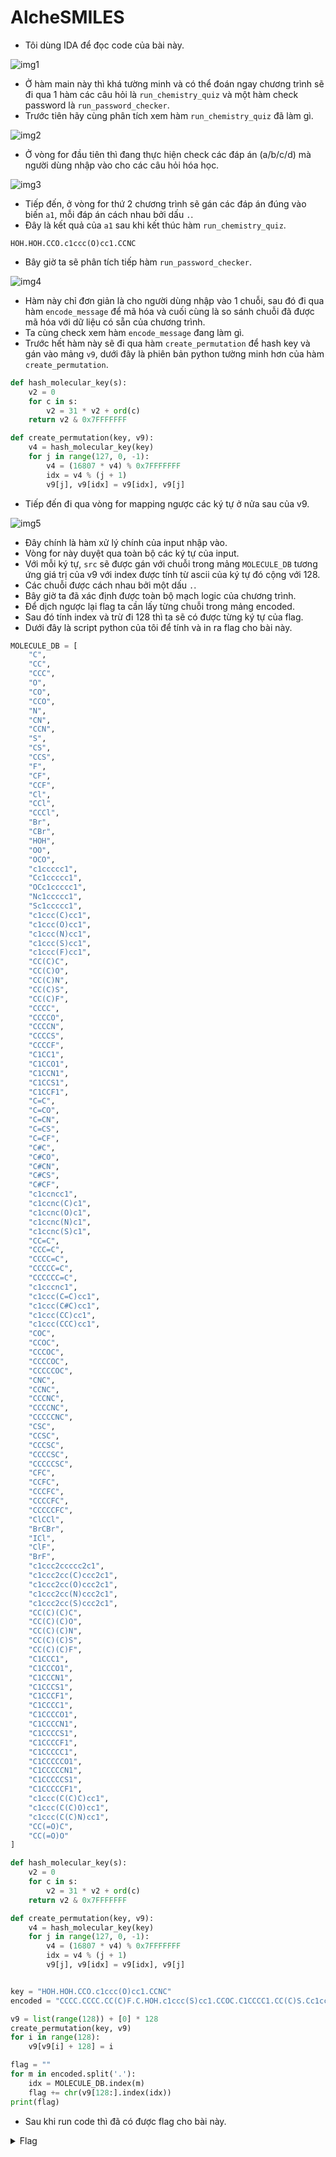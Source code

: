 # AlcheSMILES

- Tôi dùng IDA để đọc code của bài này.

![img1](./images/img1.png)
- Ở hàm main này thì khá tường minh và có thể đoán ngay chương trình sẽ đi qua 1 hàm các câu hỏi là `run_chemistry_quiz` và một hàm check password là `run_password_checker`.
- Trước tiên hãy cùng phân tích xem hàm `run_chemistry_quiz` đã làm gì.

![img2](./images/img2.png)
- Ở vòng for đầu tiên thì đang thực hiện check các đáp án (a/b/c/d) mà người dùng nhập vào cho các câu hỏi hóa học.

![img3](./images/img3.png)
- Tiếp đến, ở vòng for thứ 2 chương trình sẽ gán các đáp án đúng vào biến `a1`, mỗi đáp án cách nhau bởi dấu `.`.
- Đây là kết quả của `a1` sau khi kết thúc hàm `run_chemistry_quiz`.
```
HOH.HOH.CCO.c1ccc(O)cc1.CCNC
```

- Bây giờ ta sẽ phân tích tiếp hàm `run_password_checker`.

![img4](./images/img4.png)
- Hàm này chỉ đơn giản là cho người dùng nhập vào 1 chuỗi, sau đó đi qua hàm `encode_message` để mã hóa và cuối cùng là so sánh chuỗi đã được mã hóa với dữ liệu có sẵn của chương trình.
- Ta cùng check xem hàm `encode_message` đang làm gì.
- Trước hết hàm này sẽ đi qua hàm `create_permutation` để hash key và gán vào mảng `v9`, dưới đây là phiên bản python tường minh hơn của hàm `create_permutation`.

``` python
def hash_molecular_key(s):
    v2 = 0
    for c in s:
        v2 = 31 * v2 + ord(c)
    return v2 & 0x7FFFFFFF

def create_permutation(key, v9):
    v4 = hash_molecular_key(key)
    for j in range(127, 0, -1):
        v4 = (16807 * v4) % 0x7FFFFFFF
        idx = v4 % (j + 1)
        v9[j], v9[idx] = v9[idx], v9[j]
```
- Tiếp đến đi qua vòng for mapping ngược các ký tự ở nửa sau của v9.

![img5](./images/img5.png)
- Đây chính là hàm xử lý chính của input nhập vào.
- Vòng for này duyệt qua toàn bộ các ký tự của input.
- Với mỗi ký tự, `src` sẽ được gán với chuỗi trong mảng `MOLECULE_DB` tương ứng giá trị của v9 với index được tính từ ascii của ký tự đó cộng với 128.
- Các chuỗi được cách nhau bởi một dấu `.`.
- Bây giờ ta đã xác định được toàn bộ mạch logic của chương trình.
- Để dịch ngược lại flag ta cần lấy từng chuỗi trong mảng encoded.
- Sau đó tính index và trừ đi 128 thì ta sẽ có được từng ký tự của flag.
- Dưới đây là script python của tôi để tính và in ra flag cho bài này.

``` python
MOLECULE_DB = [
    "C",
    "CC",
    "CCC",
    "O",
    "CO",
    "CCO",
    "N",
    "CN",
    "CCN",
    "S",
    "CS",
    "CCS",
    "F",
    "CF",
    "CCF",
    "Cl",
    "CCl",
    "CCCl",
    "Br",
    "CBr",
    "HOH",
    "OO",
    "OCO",
    "c1ccccc1",
    "Cc1ccccc1",
    "OCc1ccccc1",
    "Nc1ccccc1",
    "Sc1ccccc1",
    "c1ccc(C)cc1",
    "c1ccc(O)cc1",
    "c1ccc(N)cc1",
    "c1ccc(S)cc1",
    "c1ccc(F)cc1",
    "CC(C)C",
    "CC(C)O",
    "CC(C)N",
    "CC(C)S",
    "CC(C)F",
    "CCCC",
    "CCCCO",
    "CCCCN",
    "CCCCS",
    "CCCCF",
    "C1CC1",
    "C1CCO1",
    "C1CCN1",
    "C1CCS1",
    "C1CCF1",
    "C=C",
    "C=CO",
    "C=CN",
    "C=CS",
    "C=CF",
    "C#C",
    "C#CO",
    "C#CN",
    "C#CS",
    "C#CF",
    "c1ccncc1",
    "c1ccnc(C)c1",
    "c1ccnc(O)c1",
    "c1ccnc(N)c1",
    "c1ccnc(S)c1",
    "CC=C",
    "CCC=C",
    "CCCC=C",
    "CCCCC=C",
    "CCCCCC=C",
    "c1cccnc1",
    "c1ccc(C=C)cc1",
    "c1ccc(C#C)cc1",
    "c1ccc(CC)cc1",
    "c1ccc(CCC)cc1",
    "COC",
    "CCOC",
    "CCCOC",
    "CCCCOC",
    "CCCCCOC",
    "CNC",
    "CCNC",
    "CCCNC",
    "CCCCNC",
    "CCCCCNC",
    "CSC",
    "CCSC",
    "CCCSC",
    "CCCCSC",
    "CCCCCSC",
    "CFC",
    "CCFC",
    "CCCFC",
    "CCCCFC",
    "CCCCCFC",
    "ClCCl",
    "BrCBr",
    "ICl",
    "ClF",
    "BrF",
    "c1ccc2ccccc2c1",
    "c1ccc2cc(C)ccc2c1",
    "c1ccc2cc(O)ccc2c1",
    "c1ccc2cc(N)ccc2c1",
    "c1ccc2cc(S)ccc2c1",
    "CC(C)(C)C",
    "CC(C)(C)O",
    "CC(C)(C)N",
    "CC(C)(C)S",
    "CC(C)(C)F",
    "C1CCC1",
    "C1CCCO1",
    "C1CCCN1",
    "C1CCCS1",
    "C1CCCF1",
    "C1CCCC1",
    "C1CCCCO1",
    "C1CCCCN1",
    "C1CCCCS1",
    "C1CCCCF1",
    "C1CCCCC1",
    "C1CCCCCO1",
    "C1CCCCCN1",
    "C1CCCCCS1",
    "C1CCCCCF1",
    "c1ccc(C(C)C)cc1",
    "c1ccc(C(C)O)cc1",
    "c1ccc(C(C)N)cc1",
    "CC(=O)C",
    "CC(=O)O"
]

def hash_molecular_key(s):
    v2 = 0
    for c in s:
        v2 = 31 * v2 + ord(c)
    return v2 & 0x7FFFFFFF

def create_permutation(key, v9):
    v4 = hash_molecular_key(key)
    for j in range(127, 0, -1):
        v4 = (16807 * v4) % 0x7FFFFFFF
        idx = v4 % (j + 1)
        v9[j], v9[idx] = v9[idx], v9[j]


key = "HOH.HOH.CCO.c1ccc(O)cc1.CCNC"
encoded = "CCCC.CCCC.CC(C)F.C.HOH.c1ccc(S)cc1.CCOC.C1CCCC1.CC(C)S.Cc1ccccc1.CC(=O)C.c1ccc(S)cc1.C1CCCC1.c1ccc(S)cc1.BrCBr.CC(C)S.C1CCCCCS1.C1CCCO1.c1ccc(S)cc1.C=CF.c1ccc(C#C)cc1.CC(C)(C)N.C1CCCC1.CCOC.c1ccc(C#C)cc1.c1ccc(CC)cc1.c1ccc(S)cc1.BrF.OCc1ccccc1.c1ccc(S)cc1.C=CF.c1ccc(C#C)cc1.HOH.Cc1ccccc1.c1ccc(S)cc1.CCCCS.c1ccc(C#C)cc1.CC(C)S.C1CCO1.HOH.Cc1ccccc1.c1ccc(CC)cc1.CF.Nc1ccccc1.c1ccc(S)cc1.CC(C)S.BrCBr.CCCCS.CF.Nc1ccccc1.N.c1ccc(CC)cc1.HOH.CC(C)(C)N.BrCBr.OO"

v9 = list(range(128)) + [0] * 128
create_permutation(key, v9)
for i in range(128):
    v9[v9[i] + 128] = i

flag = ""
for m in encoded.split('.'):
    idx = MOLECULE_DB.index(m)
    flag += chr(v9[128:].index(idx))
print(flag)
```
- Sau khi run code thì đã có được flag cho bài này.

<details>
<summary style="cursor: pointer">Flag</summary>

```
DDC{1_gu3s5_u_n3v4_7hought_0f_7h1s_ch3m1stry_3ncrypt1on}
```
</details>